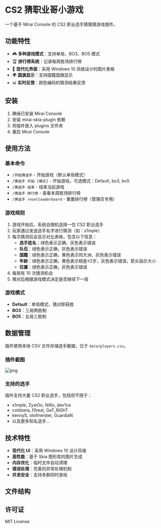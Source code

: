 # CS2 猜职业哥小游戏

一个基于 Mirai Console 的 CS2 职业选手猜猜猜游戏插件。

## 功能特性

- 🎮 **多种游戏模式**：支持单局、BO3、BO5 模式
- 🏆 **排行榜系统**：记录每周胜场排行榜
- 🎨 **现代化界面**：采用 Windows 10 风格设计的图片表格
- 🌍 **国旗显示**：支持国籍国旗显示
- 📊 **实时反馈**：颜色编码的猜测结果反馈

## 安装

1. 确保已安装 Mirai Console
2. 安装 mirai-skia-plugin 依赖
3. 将插件放入 plugins 文件夹
4. 重启 Mirai Console

## 使用方法

### 基本命令

- `/开始猜选手` - 开始游戏（默认单局模式）
- `/猜选手 开始 [模式]` - 开始游戏，可选模式：Default, bo3, bo5
- `/猜选手 结束` - 结束当前游戏
- `/猜选手 排行榜` - 查看本周胜场排行榜
- `/猜选手 resetleaderboard` - 重置排行榜（管理员专用）

### 游戏规则

1. 游戏开始后，系统会随机选择一位 CS2 职业选手
2. 玩家通过发送选手名字进行猜测（如：s1mple）
3. 每次猜测后会显示对比表格，包含以下信息：
   - **选手姓名**：绿色表示正确，灰色表示错误
   - **队伍**：绿色表示正确，灰色表示错误
   - **国籍**：绿色表示正确，黄色表示同大洲，灰色表示错误
   - **年龄**：绿色表示正确，黄色表示相差≤2岁，灰色表示错误，箭头指示大小
   - **位置**：绿色表示正确，灰色表示错误
4. 每局有 10 次猜测机会
5. 猜对后根据游戏模式决定是否继续下一局

### 游戏模式

- **Default**：单局模式，猜对即获胜
- **BO3**：三局两胜制
- **BO5**：五局三胜制

## 数据管理

插件使用本地 CSV 文件存储选手数据，位于 `data/players.csv`。

### 插件截图



![png](https://i.ibb.co/DD21bTFy/9fa4d7fde22239168f8a1c4d753a2655.png)



### 支持的选手

插件支持大量 CS2 职业选手，包括但不限于：
- s1mple, ZywOo, NiKo, dev1ce
- coldzera, f0rest, GeT_RiGhT
- kennyS, olofmeister, GuardiaN
- 以及更多知名选手...

## 技术特性

- **现代化 UI**：采用 Windows 10 设计风格
- **高性能**：基于 Skia 图形库的图片生成
- **内存优化**：临时文件自动清理
- **错误处理**：完善的异常处理机制
- **并发安全**：支持多群同时游戏

## 文件结构




## 许可证

MIT License
